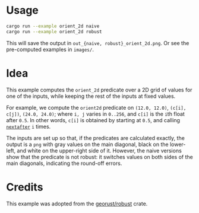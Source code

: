 # Usage

```sh
cargo run --example orient_2d naive
cargo run --example orient_2d robust
```

This will save the output in `out_{naive, robust}_orient_2d.png`. Or see the pre-computed examples in `images/`.

# Idea

This example computes the `orient_2d` predicate over a
2D grid of values for one of the inputs, while keeping the
rest of the inputs at fixed values.

For example, we compute the `orient2d` predicate on `(12.0,
12.0)`, `(c[i], c[j])`, `(24.0, 24.0)`; where `i, j` varies
in `0..256`, and `c[i]` is the `i`th float after `0.5`. In
other words, `c[i]` is obtained by starting at `0.5`, and
calling
[`nextafter`](https://docs.rs/float_extras/*/float_extras/f64/fn.nextafter.html)
`i` times.

The inputs are set up so that, if the predicates are
calculated exactly, the output is a `png` with gray values on
the main diagonal, black on the lower-left, and white on
the upper-right side of it. However, the naive versions show
that the predicate is not robust: it switches values on both
sides of the main diagonals, indicating the round-off errors.

# Credits
This example was adopted from the [georust/robust](https://github.com/georust/robust/tree/main) crate.